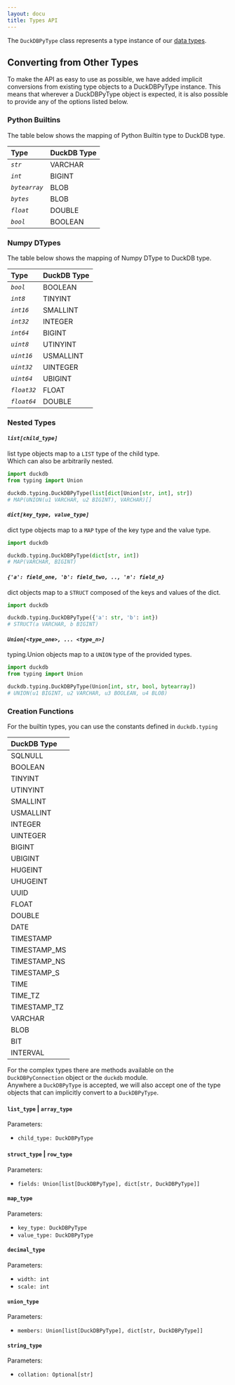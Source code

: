 ```yaml
---
layout: docu
title: Types API
---
```


The `DuckDBPyType` class represents a type instance of our [data types](../../sql/data_types/overview).

## Converting from Other Types

To make the API as easy to use as possible, we have added implicit conversions from existing type objects to a DuckDBPyType instance.
This means that wherever a DuckDBPyType object is expected, it is also possible to provide any of the options listed below.

### Python Builtins

The table below shows the mapping of Python Builtin type to DuckDB type.

<div class="narrow_table"></div>

| Type                                          | DuckDB Type        |
|:----------------------------------------------|:-------------------|
|*`str`*|VARCHAR|
|*`int`*|BIGINT|
|*`bytearray`*|BLOB|
|*`bytes`*|BLOB|
|*`float`*|DOUBLE|
|*`bool`*|BOOLEAN|

### Numpy DTypes

The table below shows the mapping of Numpy DType to DuckDB type.

<div class="narrow_table"></div>

| Type                                          | DuckDB Type        |
|:----------------------------------------------|:-------------------|
|*`bool`*|BOOLEAN|
|*`int8`*|TINYINT|
|*`int16`*|SMALLINT|
|*`int32`*|INTEGER|
|*`int64`*|BIGINT|
|*`uint8`*|UTINYINT|
|*`uint16`*|USMALLINT|
|*`uint32`*|UINTEGER|
|*`uint64`*|UBIGINT|
|*`float32`*|FLOAT|
|*`float64`*|DOUBLE|

### Nested Types

#### *`list[child_type]`*

list type objects map to a `LIST` type of the child type.  
Which can also be arbitrarily nested.  
```python
import duckdb
from typing import Union

duckdb.typing.DuckDBPyType(list[dict[Union[str, int], str])
# MAP(UNION(u1 VARCHAR, u2 BIGINT), VARCHAR)[]
```

#### *`dict[key_type, value_type]`*

dict type objects map to a `MAP` type of the key type and the value type.  
```python
import duckdb

duckdb.typing.DuckDBPyType(dict[str, int])
# MAP(VARCHAR, BIGINT)
```

#### *`{'a': field_one, 'b': field_two, .., 'n': field_n}`*

dict objects map to a `STRUCT` composed of the keys and values of the dict.  
```python
import duckdb

duckdb.typing.DuckDBPyType({'a': str, 'b': int})
# STRUCT(a VARCHAR, b BIGINT)
```

#### *`Union[<type_one>, ... <type_n>]`*

typing.Union objects map to a `UNION` type of the provided types.  
```python
import duckdb
from typing import Union

duckdb.typing.DuckDBPyType(Union[int, str, bool, bytearray])
# UNION(u1 BIGINT, u2 VARCHAR, u3 BOOLEAN, u4 BLOB)
```

### Creation Functions

For the builtin types, you can use the constants defined in `duckdb.typing`

<div class="narrow_table"></div>

| DuckDB Type        |
|:-------------------|
|SQLNULL|
|BOOLEAN|
|TINYINT|
|UTINYINT|
|SMALLINT|
|USMALLINT|
|INTEGER|
|UINTEGER|
|BIGINT|
|UBIGINT|
|HUGEINT|
|UHUGEINT|
|UUID|
|FLOAT|
|DOUBLE|
|DATE|
|TIMESTAMP|
|TIMESTAMP_MS|
|TIMESTAMP_NS|
|TIMESTAMP_S|
|TIME|
|TIME_TZ|
|TIMESTAMP_TZ|
|VARCHAR|
|BLOB|
|BIT|
|INTERVAL|

For the complex types there are methods available on the `DuckDBPyConnection` object or the `duckdb` module.  
Anywhere a `DuckDBPyType` is accepted, we will also accept one of the type objects that can implicitly convert to a `DuckDBPyType`.

#### `list_type` | `array_type`

Parameters:  
- `child_type: DuckDBPyType`

#### `struct_type` | `row_type`

Parameters:  
- `fields: Union[list[DuckDBPyType], dict[str, DuckDBPyType]]`

#### `map_type`

Parameters:  
- `key_type: DuckDBPyType`
- `value_type: DuckDBPyType`

#### `decimal_type`

Parameters:  
- `width: int`
- `scale: int`

#### `union_type`

Parameters:  
- `members: Union[list[DuckDBPyType], dict[str, DuckDBPyType]]`

#### `string_type`

Parameters:
- `collation: Optional[str]`
